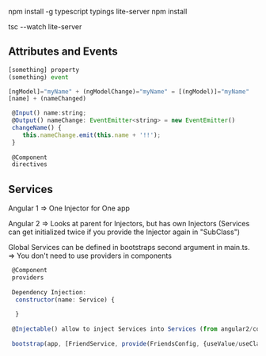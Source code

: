 npm install -g typescript typings lite-server
npm install

tsc --watch
lite-server


## Attributes and Events
```javascript
[something] property
(something) event

[ngModel]="myName" + (ngModelChange)="myName" = [(ngModel)]="myName"
[name] + (nameChanged)

 @Input() name:string;
 @Output() nameChange: EventEmitter<string> = new EventEmitter()
 changeName() {
    this.nameChange.emit(this.name + '!!');
 }
 
 @Component
 directives
``` 

## Services
 
Angular 1 => One Injector for One app

Angular 2 => Looks at parent for Injectors, but has own Injectors (Services can get initialized twice if you provide the Injector again in "SubClass")

Global Services can be defined in bootstraps second argument in main.ts. => You don't need to use providers in components

```javascript
 @Component
 providers
 
 Dependency Injection:
  constructor(name: Service) {
  
  }
  
 @Injectable() allow to inject Services into Services (from angular2/core)
 
 bootstrap(app, [FriendService, provide(FriendsConfig, {useValue/useClass/useFactory})]); to inject custom
``` 
 
